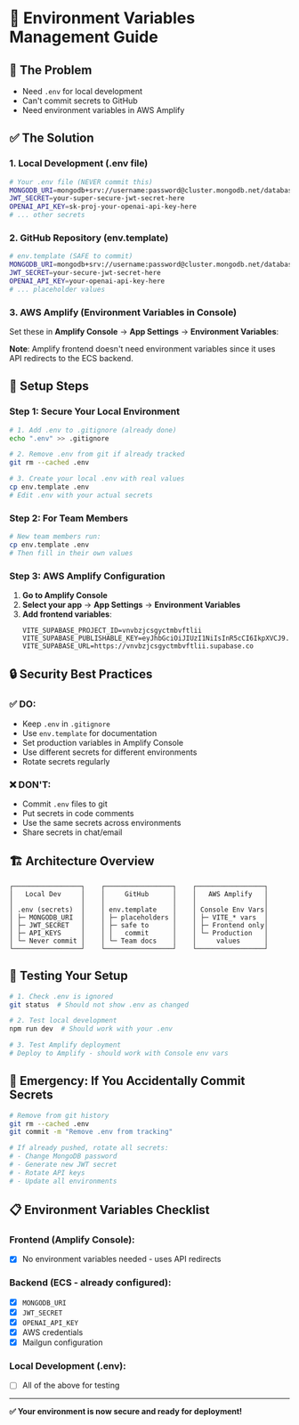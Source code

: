 # 🔐 Environment Variables Management Guide

## 🎯 The Problem
- Need `.env` for local development
- Can't commit secrets to GitHub
- Need environment variables in AWS Amplify

## ✅ The Solution

### 1. **Local Development** (.env file)

```bash
# Your .env file (NEVER commit this)
MONGODB_URI=mongodb+srv://username:password@cluster.mongodb.net/database
JWT_SECRET=your-super-secure-jwt-secret-here
OPENAI_API_KEY=sk-proj-your-openai-api-key-here
# ... other secrets
```

### 2. **GitHub Repository** (env.template)

```bash
# env.template (SAFE to commit)
MONGODB_URI=mongodb+srv://username:password@cluster.mongodb.net/database
JWT_SECRET=your-secure-jwt-secret-here
OPENAI_API_KEY=your-openai-api-key-here
# ... placeholder values
```

### 3. **AWS Amplify** (Environment Variables in Console)

Set these in **Amplify Console** → **App Settings** → **Environment Variables**:

**Note**: Amplify frontend doesn't need environment variables since it uses API redirects to the ECS backend.

## 🚀 Setup Steps

### Step 1: Secure Your Local Environment

```bash
# 1. Add .env to .gitignore (already done)
echo ".env" >> .gitignore

# 2. Remove .env from git if already tracked
git rm --cached .env

# 3. Create your local .env with real values
cp env.template .env
# Edit .env with your actual secrets
```

### Step 2: For Team Members

```bash
# New team members run:
cp env.template .env
# Then fill in their own values
```

### Step 3: AWS Amplify Configuration

1. **Go to Amplify Console**
2. **Select your app** → **App Settings** → **Environment Variables**
3. **Add frontend variables**:
   ```
   VITE_SUPABASE_PROJECT_ID=vnvbzjcsgyctmbvftlii
   VITE_SUPABASE_PUBLISHABLE_KEY=eyJhbGciOiJIUzI1NiIsInR5cCI6IkpXVCJ9.eyJpc3MiOiJzdXBhYmFzZSIsInJlZiI6InZudmJ6amNzZ3ljdG1idmZ0bGlpIiwicm9sZSI6ImFub24iLCJpYXQiOjE3NTgxMjQwNjIsImV4cCI6MjA3MzcwMDA2Mn0.Fg4ZH1o3jwjKOR8JSwwI4Ac68TtTMKjXlZRgOouza2k
   VITE_SUPABASE_URL=https://vnvbzjcsgyctmbvftlii.supabase.co
   ```

## 🔒 Security Best Practices

### ✅ DO:
- Keep `.env` in `.gitignore`
- Use `env.template` for documentation
- Set production variables in Amplify Console
- Use different secrets for different environments
- Rotate secrets regularly

### ❌ DON'T:
- Commit `.env` files to git
- Put secrets in code comments
- Use the same secrets across environments
- Share secrets in chat/email

## 🏗 Architecture Overview

```
┌─────────────────┐    ┌─────────────────┐    ┌─────────────────┐
│   Local Dev     │    │     GitHub      │    │   AWS Amplify   │
│                 │    │                 │    │                 │
│ .env (secrets)  │    │ env.template    │    │ Console Env Vars│
│ ├─ MONGODB_URI  │    │ ├─ placeholders │    │ ├─ VITE_* vars  │
│ ├─ JWT_SECRET   │    │ ├─ safe to      │    │ ├─ Frontend only│
│ ├─ API_KEYS     │    │ │   commit      │    │ └─ Production   │
│ └─ Never commit │    │ └─ Team docs    │    │     values      │
└─────────────────┘    └─────────────────┘    └─────────────────┘
```

## 🧪 Testing Your Setup

```bash
# 1. Check .env is ignored
git status  # Should not show .env as changed

# 2. Test local development
npm run dev  # Should work with your .env

# 3. Test Amplify deployment
# Deploy to Amplify - should work with Console env vars
```

## 🚨 Emergency: If You Accidentally Commit Secrets

```bash
# Remove from git history
git rm --cached .env
git commit -m "Remove .env from tracking"

# If already pushed, rotate all secrets:
# - Change MongoDB password
# - Generate new JWT secret
# - Rotate API keys
# - Update all environments
```

## 📋 Environment Variables Checklist

### Frontend (Amplify Console):
- [x] No environment variables needed - uses API redirects

### Backend (ECS - already configured):
- [x] `MONGODB_URI`
- [x] `JWT_SECRET`
- [x] `OPENAI_API_KEY`
- [x] AWS credentials
- [x] Mailgun configuration

### Local Development (.env):
- [ ] All of the above for testing

---

**✅ Your environment is now secure and ready for deployment!**
